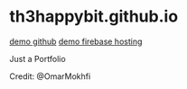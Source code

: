 # th3happybit.github.io

[demo github](https://th3happybit.github.io)
[demo firebase hosting](https://oussfolio.firebaseapp.com)

Just a Portfolio

Credit: @OmarMokhfi
